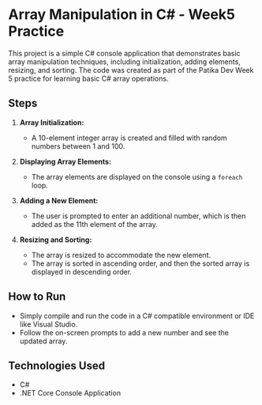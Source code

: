 # Array Manipulation in C# - Week5 Practice

This project is a simple C# console application that demonstrates basic array manipulation techniques, including initialization, adding elements, resizing, and sorting. The code was created as part of the Patika Dev Week 5 practice for learning basic C# array operations.

## Steps

1. **Array Initialization:**
   - A 10-element integer array is created and filled with random numbers between 1 and 100.

2. **Displaying Array Elements:**
   - The array elements are displayed on the console using a `foreach` loop.

3. **Adding a New Element:**
   - The user is prompted to enter an additional number, which is then added as the 11th element of the array.

4. **Resizing and Sorting:**
   - The array is resized to accommodate the new element.
   - The array is sorted in ascending order, and then the sorted array is displayed in descending order.

## How to Run

- Simply compile and run the code in a C# compatible environment or IDE like Visual Studio.
- Follow the on-screen prompts to add a new number and see the updated array.

## Technologies Used

- C#
- .NET Core Console Application


